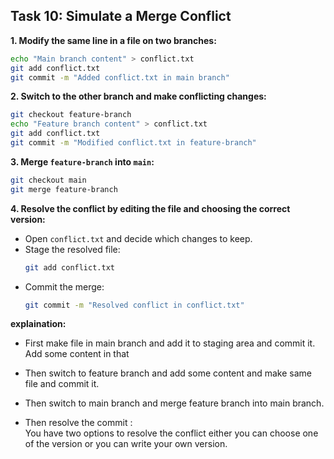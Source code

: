 ## **Task 10: Simulate a Merge Conflict**

**1. Modify the same line in a file on two branches:**  
   ```bash
   echo "Main branch content" > conflict.txt
   git add conflict.txt
   git commit -m "Added conflict.txt in main branch"
   ```

**2. Switch to the other branch and make conflicting changes:**  
   ```bash
   git checkout feature-branch
   echo "Feature branch content" > conflict.txt
   git add conflict.txt
   git commit -m "Modified conflict.txt in feature-branch"
   ```

**3. Merge `feature-branch` into `main`:**  
   ```bash
   git checkout main
   git merge feature-branch
   ```

**4. Resolve the conflict by editing the file and choosing the correct version:**  
   - Open `conflict.txt` and decide which changes to keep.
   - Stage the resolved file:  
     ```bash
     git add conflict.txt
     ```
   - Commit the merge:  
     ```bash
     git commit -m "Resolved conflict in conflict.txt"
     ```

**explaination:**
- First make file in main branch and add it to staging area and commit it.
Add some content in that

- Then switch to feature branch and add some content and make same file and commit it.

- Then switch to main branch and merge feature branch into main branch.

- Then resolve the commit :   
You have two options to resolve the conflict either you can choose one of the version or you can write your own version.